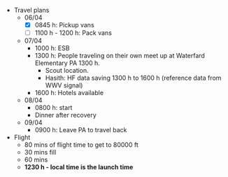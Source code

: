 

- Travel plans
	- 06/04
		- [x] 0845 h: Pickup vans
		- [ ] 1100 h - 1200 h: Pack vans
	- 07/04 
		- 1000 h: ESB 
		- 1300 h: People traveling on their own meet up at Waterfard Elementary PA 1300 h.
			- Scout location. 
			- Hasith: HF data saving 1300 h to 1600 h (reference data from WWV signal)
		- 1600 h: Hotels available
	- 08/04 
		- 0800 h: start 
		- Dinner after recovery 
	- 09/04
		- 0900 h: Leave PA to travel back 
- Flight 
	- 80 mins of flight time to get to 80000 ft
	- 30 mins fill
	- 60 mins
	- **1230 h - local time is the launch time**

